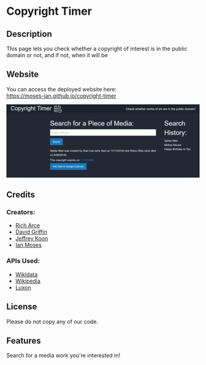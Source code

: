 # Copyright Timer

## Description

This page lets you check whether a copyright of interest is in the public domain or not, and if not, when it will be

## Website

You can access the deployed website here:
<br>
https://moses-ian.github.io/copyright-timer


![Website Screenshot](assets/images/website-screenshot.png)

## Credits

### Creators:
* [Rich Arce](https://github.com/raarce118)
* [David Griffin](https://github.com/DavidTJGriffin)
* [Jeffrey Koon](https://github.com/OfficialBeez)
* [Ian Moses](https://github.com/Moses-Ian)

### APIs Used:
* [Wikidata](https://www.wikidata.org/wiki/Special:ApiSandbox)
* [Wikipedia](https://www.mediawiki.org/wiki/API:Main_page)
* [Luxon](https://moment.github.io/luxon/#/)

## License

Please do not copy any of our code.

## Features

Search for a media work you're interested in!

